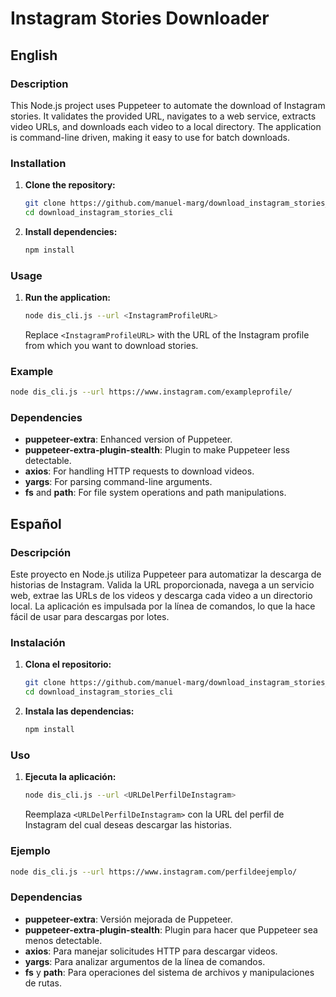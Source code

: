 # Instagram Stories Downloader

## English

### Description
This Node.js project uses Puppeteer to automate the download of Instagram stories. It validates the provided URL, navigates to a web service, extracts video URLs, and downloads each video to a local directory. The application is command-line driven, making it easy to use for batch downloads.

### Installation

1. **Clone the repository:**
   ```sh
   git clone https://github.com/manuel-marg/download_instagram_stories_cli.git
   cd download_instagram_stories_cli
   ```

2. **Install dependencies:**
   ```sh
   npm install
   ```

### Usage

1. **Run the application:**
   ```sh
   node dis_cli.js --url <InstagramProfileURL>
   ```

   Replace `<InstagramProfileURL>` with the URL of the Instagram profile from which you want to download stories.

### Example
```sh
node dis_cli.js --url https://www.instagram.com/exampleprofile/
```

### Dependencies
- **puppeteer-extra**: Enhanced version of Puppeteer.
- **puppeteer-extra-plugin-stealth**: Plugin to make Puppeteer less detectable.
- **axios**: For handling HTTP requests to download videos.
- **yargs**: For parsing command-line arguments.
- **fs** and **path**: For file system operations and path manipulations.

## Español

### Descripción
Este proyecto en Node.js utiliza Puppeteer para automatizar la descarga de historias de Instagram. Valida la URL proporcionada, navega a un servicio web, extrae las URLs de los videos y descarga cada video a un directorio local. La aplicación es impulsada por la línea de comandos, lo que la hace fácil de usar para descargas por lotes.

### Instalación

1. **Clona el repositorio:**
   ```sh
   git clone https://github.com/manuel-marg/download_instagram_stories_cli.git
   cd download_instagram_stories_cli
   ```

2. **Instala las dependencias:**
   ```sh
   npm install
   ```

### Uso

1. **Ejecuta la aplicación:**
   ```sh
   node dis_cli.js --url <URLDelPerfilDeInstagram>
   ```

   Reemplaza `<URLDelPerfilDeInstagram>` con la URL del perfil de Instagram del cual deseas descargar las historias.

### Ejemplo
```sh
node dis_cli.js --url https://www.instagram.com/perfildeejemplo/
```

### Dependencias
- **puppeteer-extra**: Versión mejorada de Puppeteer.
- **puppeteer-extra-plugin-stealth**: Plugin para hacer que Puppeteer sea menos detectable.
- **axios**: Para manejar solicitudes HTTP para descargar videos.
- **yargs**: Para analizar argumentos de la línea de comandos.
- **fs** y **path**: Para operaciones del sistema de archivos y manipulaciones de rutas.